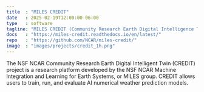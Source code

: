 ```yaml
---
title  : "MILES CREDIT"
date   : 2025-02-19T12:00:00-06:00
type   : software
tagline: "MILES CREDIT (Community Research Earth Digital Intelligence Twin)"
docs   : "https://miles-credit.readthedocs.io/en/latest/"
repo   : "https://github.com/NCAR/miles-credit/"
image  : "images/projects/credit_1h.png"
---
```


The NSF NCAR Community Research Earth Digital Intelligent Twin (CREDIT) project is a research platform developed by the NSF NCAR Machine Integration and Learning for Earth Systems, or MILES group. CREDIT allows users to train, run, and evaluate AI numerical weather prediction models. 
